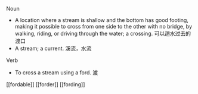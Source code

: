 Noun
- A location where a stream is shallow and the bottom has good footing, making it possible to cross from one side to the other with no bridge, by walking, riding, or driving through the water; a crossing. 可以趟水过去的渡口
- A stream; a current. 溪流，水流

Verb
- To cross a stream using a ford. 渡

[[fordable]]
[[forder]]
[[fording]]